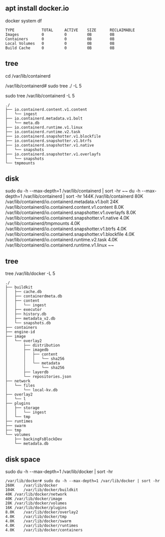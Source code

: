 
## apt  install docker.io

docker system df
~~~
TYPE            TOTAL     ACTIVE    SIZE      RECLAIMABLE
Images          0         0         0B        0B
Containers      0         0         0B        0B
Local Volumes   0         0         0B        0B
Build Cache     0         0         0B        0B
~~~

## tree
cd /var/lib/containerd

/var/lib/containerd# sudo tree  ./ -L 5

sudo tree /var/lib/containerd -L 5

~~~
./
├── io.containerd.content.v1.content
│   └── ingest
├── io.containerd.metadata.v1.bolt
│   └── meta.db
├── io.containerd.runtime.v1.linux
├── io.containerd.runtime.v2.task
├── io.containerd.snapshotter.v1.blockfile
├── io.containerd.snapshotter.v1.btrfs
├── io.containerd.snapshotter.v1.native
│   └── snapshots
├── io.containerd.snapshotter.v1.overlayfs
│   └── snapshots
└── tmpmounts

~~~

## disk 

sudo du -h --max-depth=1 /var/lib/containerd | sort -hr
~~
du -h --max-depth=1 /var/lib/containerd | sort -hr
144K	/var/lib/containerd
80K	/var/lib/containerd/io.containerd.metadata.v1.bolt
24K	/var/lib/containerd/io.containerd.content.v1.content
8.0K	/var/lib/containerd/io.containerd.snapshotter.v1.overlayfs
8.0K	/var/lib/containerd/io.containerd.snapshotter.v1.native
4.0K	/var/lib/containerd/tmpmounts
4.0K	/var/lib/containerd/io.containerd.snapshotter.v1.btrfs
4.0K	/var/lib/containerd/io.containerd.snapshotter.v1.blockfile
4.0K	/var/lib/containerd/io.containerd.runtime.v2.task
4.0K	/var/lib/containerd/io.containerd.runtime.v1.linux
~~


## tree



tree /var/lib/docker -L 5

~~~
./
├── buildkit
│   ├── cache.db
│   ├── containerdmeta.db
│   ├── content
│   │   └── ingest
│   ├── executor
│   ├── history.db
│   ├── metadata_v2.db
│   └── snapshots.db
├── containers
├── engine-id
├── image
│   └── overlay2
│       ├── distribution
│       ├── imagedb
│       │   ├── content
│       │   │   └── sha256
│       │   └── metadata
│       │       └── sha256
│       ├── layerdb
│       └── repositories.json
├── network
│   └── files
│       └── local-kv.db
├── overlay2
│   └── l
├── plugins
│   ├── storage
│   │   └── ingest
│   └── tmp
├── runtimes
├── swarm
├── tmp
└── volumes
    ├── backingFsBlockDev
    └── metadata.db

~~~

## disk space 

sudo du -h --max-depth=1 /var/lib/docker | sort -hr

~~~
/var/lib/docker# sudo du -h --max-depth=1 /var/lib/docker | sort -hr
260K	/var/lib/docker
104K	/var/lib/docker/buildkit
40K	/var/lib/docker/network
40K	/var/lib/docker/image
28K	/var/lib/docker/volumes
16K	/var/lib/docker/plugins
8.0K	/var/lib/docker/overlay2
4.0K	/var/lib/docker/tmp
4.0K	/var/lib/docker/swarm
4.0K	/var/lib/docker/runtimes
4.0K	/var/lib/docker/containers


~~~
